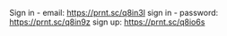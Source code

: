 Sign in - email: https://prnt.sc/q8in3l
sign in - password: https://prnt.sc/q8in9z
sign up: https://prnt.sc/q8io6s